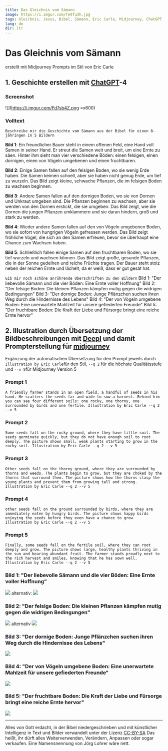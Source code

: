 ```yaml
---
title: Das Gleichnis vom Sämann
image: https://i.imgur.com/fe9fu3h.jpg
tags: Gleichnis, Jesus, Bibel, Sämann, Eric Carle, Midjourney, ChatGPT, Deepl
lang: de
dir: ltr 
---
```


# Das Gleichnis vom Sämann
erstellt mit Midjourney Prompts im Stil von Eric Carle
## 1. Geschichte erstellen mit [ChatGPT](https://chat.openai.com/)-4
### Screenshot 
![](https://i.imgur.com/Fd7sb4Z.png =x600)


### Volltext
```
Beschreibe mir die Geschichte vom Sämann aus der Bibel für einen 8-jähringen in 5 Bildern
```

**Bild 1**: Ein freundlicher Bauer steht in einem offenen Feld, eine Hand voll Samen in seiner Hand. Er streut die Samen weit und breit, um eine Ernte zu säen. Hinter ihm sieht man vier verschiedene Böden: einen felsigen, einen dornigen, einen von Vögeln umgebenen und einen fruchtbaren.

**Bild 2**: Einige Samen fallen auf den felsigen Boden, wo sie wenig Erde haben. Die Samen keimen schnell, aber sie haben nicht genug Erde, um tief zu wurzeln. Das Bild zeigt kleine, schwache Pflanzen, die im felsigen Boden zu wachsen beginnen.

**Bild 3**: Andere Samen fallen auf den dornigen Boden, wo sie von Dornen und Unkraut umgeben sind. Die Pflanzen beginnen zu wachsen, aber sie werden von den Dornen erstickt, die sie umgeben. Das Bild zeigt, wie die Dornen die jungen Pflanzen umklammern und sie daran hindern, groß und stark zu werden.

**Bild 4**: Wieder andere Samen fallen auf den von Vögeln umgebenen Boden, wo sie sofort von hungrigen Vögeln gefressen werden. Das Bild zeigt fröhliche Vögel, die sich an den Samen erfreuen, bevor sie überhaupt eine Chance zum Wachsen haben.

**Bild 5**: Schließlich fallen einige Samen auf den fruchtbaren Boden, wo sie tief wurzeln und wachsen können. Das Bild zeigt große, gesunde Pflanzen, die in der Sonne gedeihen und reiche Früchte tragen. Der Bauer steht stolz neben der reichen Ernte und lächelt, da er weiß, dass er gut gesät hat.

`Gib mir noch schöne anrührende Überschriften zu den Bildern`
Bild 1: "Der liebevolle Sämann und die vier Böden: Eine Ernte voller Hoffnung"
Bild 2: "Der felsige Boden: Die kleinen Pflanzen kämpfen mutig gegen die widrigen Bedingungen"
Bild 3: "Der dornige Boden: Junge Pflänzchen suchen ihren Weg durch die Hindernisse des Lebens"
Bild 4: "Der von Vögeln umgebene Boden: Eine unerwartete Mahlzeit für unsere gefiederten Freunde"
Bild 5: "Der fruchtbare Boden: Die Kraft der Liebe und Fürsorge bringt eine reiche Ernte hervor"

## 2. Illustration durch Übersetzung der Bildbeschreibungen mit [Deepl](https://www.deepl.com/) und damit Prompterstellung für [midjourney](https://www.midjourney.com)
Ergänzung der automatischen Übersetzung für den Prompt jeweils durch ```Illustration by Eric Carle```für den Stil, ```--q 2``` für die höchste Qualitätsstufe und ```--v 5```für Midjourney Version 5

### Prompt 1
`A friendly farmer stands in an open field, a handful of seeds in his hand. He scatters the seeds far and wide to sow a harvest. Behind him you can see four different soils: one rocky, one thorny, one surrounded by birds and one fertile. Illustration by Eric Carle --q 2 --v 5`
### Prompt 2
`Some seeds fall on the rocky ground, where they have little soil. The seeds germinate quickly, but they do not have enough soil to root deeply. The picture shows small, weak plants starting to grow in the rocky soil. Illustration by Eric Carle --q 2 --v 5`
### Prompt 3
`Other seeds fall on the thorny ground, where they are surrounded by thorns and weeds. The plants begin to grow, but they are choked by the thorns that surround them. The picture shows how the thorns clasp the young plants and prevent them from growing tall and strong. Illustration by Eric Carle --q 2 --v 5`
### Prompt 4
`other seeds fall on the ground surrounded by birds, where they are immediately eaten by hungry birds. The picture shows happy birds enjoying the seeds before they even have a chance to grow. Illustration by Eric Carle --q 2 --v 5`
### Prompt 5
`Finally, some seeds fall on the fertile soil, where they can root deeply and grow. The picture shows large, healthy plants thriving in the sun and bearing abundant fruit. The farmer stands proudly next to the rich harvest and smiles, knowing that he has sown well. Illustration by Eric Carle --q 2 --v 5`

### Bild 1: "Der liebevolle Sämann und die vier Böden: Eine Ernte voller Hoffnung"

![](https://i.imgur.com/9m03Y4k.jpg)
alternativ:
![](https://i.imgur.com/kJT0BA6.jpg)


### Bild 2: "Der felsige Boden: Die kleinen Pflanzen kämpfen mutig gegen die widrigen Bedingungen"

![](https://i.imgur.com/MiBfAAb.jpg)
alternativ
![](https://i.imgur.com/Wd9AX5v.jpg)


### Bild 3: "Der dornige Boden: Junge Pflänzchen suchen ihren Weg durch die Hindernisse des Lebens"

![](https://i.imgur.com/Zg4r16c.jpg)




### Bild 4: "Der von Vögeln umgebene Boden: Eine unerwartete Mahlzeit für unsere gefiederten Freunde"

![](https://i.imgur.com/BVUeN66.jpg)

### Bild 5: "Der fruchtbare Boden: Die Kraft der Liebe und Fürsorge bringt eine reiche Ernte hervor"
![](https://i.imgur.com/c3MakGR.jpg)


---
Alles von Gott erdacht, in der Bibel niedergeschrieben und mit künstlicher Intelligenz in Text und Bilder verwandelt unter der Lizenz
[CC-BY-SA](https://creativecommons.org/licenses/by-sa/3.0/de/) Das heißt, ihr dürft alles Weiterverwenden, Verändern, Anpassen oder sogar verkaufen. Eine Namensnennung von Jörg Lohrer wäre nett.
